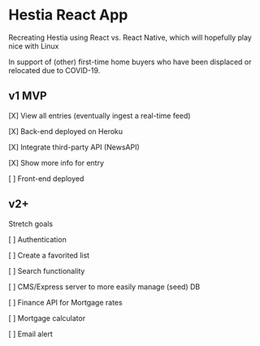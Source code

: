 # Hestia React App

Recreating Hestia using React vs. React Native, which will hopefully play nice with Linux

In support of (other) first-time home buyers who have been displaced or relocated due to COVID-19.

## v1 MVP

[X] View all entries (eventually ingest a real-time feed)

[X] Back-end deployed on Heroku

[X] Integrate third-party API (NewsAPI)

[X] Show more info for entry

[ ] Front-end deployed

## v2+

Stretch goals

[ ] Authentication

[ ] Create a favorited list

[ ] Search functionality 

[ ] CMS/Express server to more easily manage (seed) DB

[ ] Finance API for Mortgage rates

[ ] Mortgage calculator

[ ] Email alert